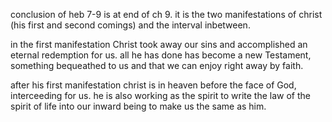 conclusion of heb 7-9 is at end of ch 9. it is the two manifestations of christ
(his first and second comings) and the interval inbetween.

in the first manifestation Christ took away our sins and accomplished an eternal
redemption for us. all he has done has become a new Testament, something bequeathed
to us and that we can enjoy right away by faith. 

after his first manifestation christ is in heaven before the face of God, interceeding
for us. he is also working as the spirit to write the law of the spirit of life
into our inward being to make us the same as him. 
